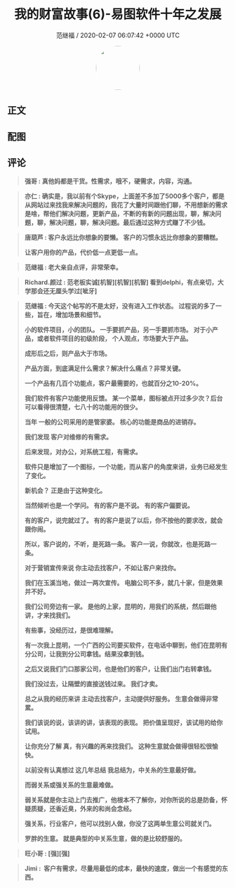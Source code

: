 <h1 align="center">我的财富故事(6)-易图软件十年之发展</h1>
<p align="center">
    <a>范继福 / 2020-02-07 06:07:42 &#43;0000 UTC</a>
</p>

<div align="center">
    <img src="https://images.zsxq.com/Fr0TMyIvogEzrEPB1jh3sOIWwCOh?e=1590940799&amp;token=kIxbL07-8jAj8w1n4s9zv64FuZZNEATmlU_Vm6zD:7NB41SjczH82TKTA-c_MjCOReSM=" width="100" height="100" style="border:1px solid;border-radius:50%; color:#ffffff"/>
</div>

## 正文

<div>

</div>

## 配图
<div class="image" align="center">

</div>

## 评论

<div align="left">
<div>

<blockquote >
<span> <strong>强哥 : 真他妈都是干货。性需求，哦不，硬需求，内容，沟通。 </strong></span>
</blockquote>

<blockquote >
<span> <strong>亦仁 : 确实是，我以前有个Skype，上面差不多加了5000多个客户，都是从网站过来找我来解决问题的，我花了大量时间跟他们聊，不用想新的需求是啥，帮他们解决问题，更新产品，不断的有新的问题出现，聊，解决问题，聊，解决问题，聊，解决问题。最后通过这种方式赚了不少钱。 </strong></span>
</blockquote>

<blockquote >
<span> <strong>唐葫芦 : 客户永远比你想象的要懒。
客户的习惯永远比你想象的要糟糕。

让客户用你的产品，代价低一点更低一点。 </strong></span>
</blockquote>

<blockquote >
<span> <strong>范继福 : 老大亲自点评，非常荣幸。 </strong></span>
</blockquote>

<blockquote >
<span> <strong>Richard.颜过 : 范老板实诚[机智][机智][机智]
看到delphi，有点亲切，大学那会还无厘头学过[呲牙] </strong></span>
</blockquote>

<blockquote >
<span> <strong>范继福 : 今天这个帖写的不是太好，没有进入工作状态。
过程说的多了一些，旨在，增加场景和细节。

小的软件项目，小的团队。
一手要抓产品，另一手要抓市场。
对于小产品，或者软件项目的初级阶段，
个人观点，市场要大于产品。

成形后之后，则产品大于市场。

产品方面，到底满足什么需求？解决什么痛点？非常关键。

一个产品有几百个功能点，客户最需要的，也就百分之10-20%。

我们软件有客户功能使用反馈。
某一个菜单，图标被点开过多少次？后台可以看得很清楚，七八十的功能用的很少。

当年
一般的公司采用的是管家婆。
核心的功能是商品的进销存。

我们发现
客户对维修的有需求。

后来发现，对办公，对系统工程，有需求。

软件只是增加了一个图标，一个功能，而从客户的角度来讲，业务已经发生了变化。

新机会？
正是由于这种变化。


当然倾听也是一个学问。
有的客户是不说。
有的客户偏要说。

有的客户，说完就过了。
有的客户是说了以后，你不按他的要求改，就会跟你闹。

所以，客户说的，不听，是死路一条。
客户一说，你就改，也是死路一条。

对于营销宣传来说
你主动去找客户，不如让客户来找你。

我们在玉溪当地，做过一两次宣传。
电脑公司不多，就几十家，但是效果并不好。

我们公司旁边有一家。
是他的上家，昆明的，用我们的系统，然后跟他讲，才来找我们。

有些事，没经历过，是很难理解。

有一次我上昆明，一个广西的公司要买软件，在电话中聊到，他们在昆明有分公司，让我到分公司拿钱。结果没拿到钱。

之后又说我们门口那家公司，也是他们的客户，让我们出门右转拿钱。

我们没过去，让隔壁的直接送钱过来。
我们才卖。

总之从我的经历来讲
主动去找客户，主动提供好服务。
生意会做得非常累。

我们该说的说，该讲的讲，该表现的表现。
把价值呈现好，该试用的给你试用。

让你充分了解
真，有兴趣的再来找我们。
这种生意就会做得很轻松很愉快。

以前没有认真想过
这几年总结
我总结为，中关糸的生意最好做。

而弱关系或强关系的生意最难做。

弱关系就是你主动上门去推广，他根本不了解你，对你所说的总是防备，怀疑质疑，还香近臭，外来的和尚会念经。

强关系，行业客户，他可以找别人做，你没了这两单生意公司就关门。

罗胖的生意。
就是典型的中关系生意，做的是比较舒服的。 </strong></span>
</blockquote>

<blockquote >
<span> <strong>旺小哥 : [强][强] </strong></span>
</blockquote>

<blockquote >
<span> <strong>Jimi :  客户有需求，尽量用最低的成本，最快的速度，做出一个有感觉的东西。 </strong></span>
</blockquote>

</div>
</div>